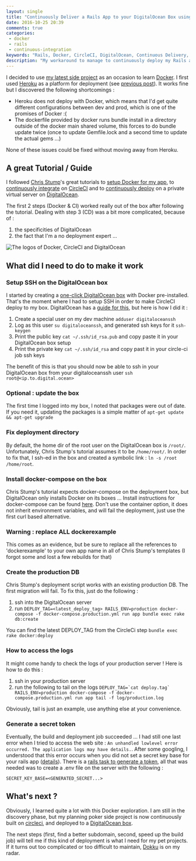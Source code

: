 ```yaml
---
layout: single
title: "Continuously Deliver a Rails App to your DigitalOcean Box using Docker"
date: 2016-10-25 20:39
comments: true
categories:
 - docker
 - rails
 - continuous-integration
keywords: "Rails, Docker, CircleCI, DigitalOcean, Continuous Delivery, Continuous Integration, SSH"
description: "My workaround to manage to continuously deploy my Rails app to a DigitalOcean server using docker and CircleCI"
---
```

I decided to use [my latest side project](https://github.com/philou/planning-poker) as an occasion to learn [Docker](https://www.docker.com/). I first used [Heroku](https://www.heroku.com/) as a platform for deployment (see [previous post](/how-to-boot-a-new-rails-project-with-docker-and-heroku/)). It works fine but I discovered the following shortcomings :

* Heroku does not deploy with Docker, which means that I'd get quite different configurations between dev and prod, which is one of the promises of Docker :(
* The dockerfile provided by docker runs bundle install in a directory outside of the docker main shared volume, this forces to do bundle update twice (once to update Gemfile.lock and a second time to update the actual gems ...)

None of these issues could be fixed without moving away from Heroku.

## A great Tutorial / Guide

I followed [Chris Stump](http://chrisstump.online/)'s great tutorials to [setup Docker for my app](http://chrisstump.online/2016/02/20/docker-existing-rails-application/), to [continuously integrate](http://chrisstump.online/2016/03/03/continuous-integration-docker-rails/) on [CircleCI](https://circleci.com/) and to [continuously deploy](http://chrisstump.online/2016/03/17/continuous-deployment-docker-rails/) on a private virtual server on [DigitalOcean](https://www.digitalocean.com/).

The first 2 steps (Docker & CI) worked really out of the box after following the tutorial. Dealing with step 3 (CD) was a bit more complicated, because of :

1. the specificities of DigitalOcean
2. the fact that I'm a no deployment expert ...

![The logos of Docker, CircleCI and DigitalOcean]({{site.url}}{{site.baseurl}}/imgs/2016-10-25-continuously-deliver-a-rails-app-to-your-digital-ocean-box-using-docker/docker-circleci-digitalocean.jpg)

## What did I need to do to make it work

### Setup SSH on the DigitalOcean box

I started by creating a [one-click DigitalOcean box](https://cloud.digitalocean.com/droplets/new?size=2gb&region=nyc3&appId=20423249&type=applications) with Docker pre-installed. That's the moment where I had to setup SSH in order to make CircleCI deploy to my box. DigitalOcean has a [guide for this](https://www.digitalocean.com/community/tutorials/how-to-use-ssh-keys-with-digitalocean-droplets), but here is how I did it :

1. Create a special user on my dev machine ```adduser digitaloceanssh```
2. Log as this user ```su digitaloceanssh```, and generated ssh keys for it ```ssh-keygen```
3. Print the public key ```cat ~/.ssh/id_rsa.pub``` and copy paste it in your DigitalOcean box setup
4. Print the private key ```cat ~/.ssh/id_rsa``` and copy past it in your circle-ci job ssh keys

The benefit of this is that you should now be able to ssh in your DigitalOcean box from your digitaloceanssh user ```ssh root@<ip.to.digital.ocean>```

### Optional : update the box

The first time I logged into my box, I noted that packages were out of date. If you need it, updating the packages is a simple matter of ```apt-get update && apt-get upgrade```

### Fix deployment directory

By default, the home dir of the root user on the DigitalOcean box is ```/root/```. Unfortunately, Chris Stump's tutorial assumes it to be ```/home/root/```. In order to fix that, I ssh-ed in the box and created a symbolic link : ```ln -s /root /home/root```.

### Install docker-compose on the box

Chris Stump's tutorial expects docker-compose on the deployment box, but DigitalOcean only installs Docker on its boxes ... Install instructions for docker-compose can be found [here](https://docs.docker.com/compose/install/). Don't use the container option, it does not inherit environment variables, and will fail the deployment, just use the first curl based alternative.

### Warning : replace ALL dockerexample

This comes as an evidence, but be sure to replace all the references to 'dockerexample' to your own app name in all of Chris Stump's templates (I forgot some and lost a few rebuilds for that)

### Create the production DB

Chris Stump's deployment script works with an existing production DB. The first migration will fail. To fix this, just do the following :

1. ssh into the DigitalOcean server
2. run ```DEPLOY_TAG=<latest_deploy_tag> RAILS_ENV=production docker-compose -f docker-compose.production.yml run app bundle exec rake db:create```

You can find the latest DEPLOY_TAG from the CircleCi step ```bundle exec rake docker:deploy```

### How to access the logs

It might come handy to check the logs of your production server ! Here is how to do this :

1. ssh in your production server
2. run the following to tail on the logs ```DEPLOY_TAG=`cat deploy.tag` RAILS_ENV=production docker-compose -f docker-compose.production.yml run app tail -f log/production.log```

Obviously, tail is just an example, use anything else at your convenience.

### Generate a secret token

Eventually, the build and deployment job succeeded ... I had still one last error when I tried to access the web site : ```An unhandled lowlevel error occurred. The application logs may have details.```. After some googling, I understood that this error occurs when you did not set a secret key base for your rails app ([details](http://stackoverflow.com/questions/37112804/an-unhandled-lowlevel-error-occurred-the-application-logs-may-have-details)). There is a [rails task to generate a token](http://www.jamesbadger.ca/2012/12/18/generate-new-secret-token/), all that was needed was to create a .env file on the server with the following :

```SECRET_KEY_BASE=<GENERATED_SECRET...>```

## What's next ?

Obviously, I learned quite a lot with this Docker exploration. I am still in the discovery phase, but my planning poker side project is now continuously built on [circleci](https://circleci.com/gh/philou/planning-poker), and deployed to a [DigitalOcean box](http://104.131.47.10/).

The next steps (first, find a better subdomain, second, speed up the build job) will tell me if this kind of deployment is what I need for my pet projects. If it turns out too complicated or too difficult to maintain, [Dokku](http://dokku.viewdocs.io/dokku/) is on my radar.
